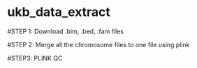 # ukb_data_extract

#STEP 1:
Download .bim, .bed, .fam files

#STEP 2:
Merge all the chromosome files to one file using plink 

#STEP3:
PLINK QC
